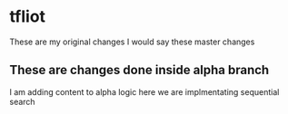 # tfliot

These are my original changes
I would say these master changes
## These are changes done inside alpha branch 

I am adding content to alpha logic
here we are implmentating sequential search
